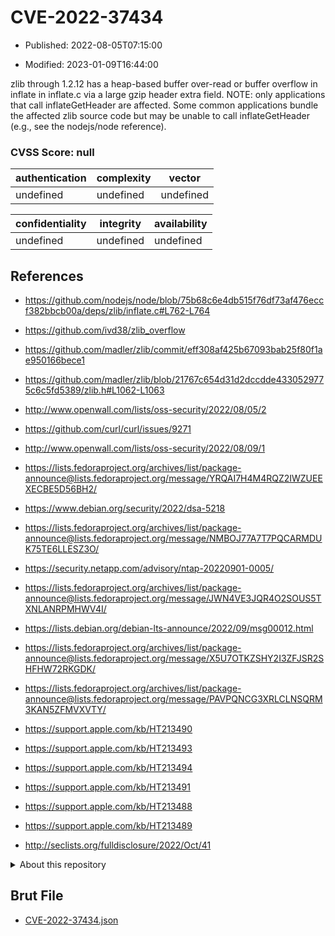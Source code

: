 # CVE-2022-37434

- Published: 2022-08-05T07:15:00

- Modified: 2023-01-09T16:44:00

zlib through 1.2.12 has a heap-based buffer over-read or buffer overflow in inflate in inflate.c via a large gzip header extra field. NOTE: only applications that call inflateGetHeader are affected. Some common applications bundle the affected zlib source code but may be unable to call inflateGetHeader (e.g., see the nodejs/node reference).

### CVSS Score: **null**

| authentication | complexity | vector |
| --- | --- | --- |
| undefined | undefined | undefined |

| confidentiality | integrity | availability |
| --- | --- | --- |
| undefined | undefined | undefined |

## References

* https://github.com/nodejs/node/blob/75b68c6e4db515f76df73af476eccf382bbcb00a/deps/zlib/inflate.c#L762-L764

* https://github.com/ivd38/zlib_overflow

* https://github.com/madler/zlib/commit/eff308af425b67093bab25f80f1ae950166bece1

* https://github.com/madler/zlib/blob/21767c654d31d2dccdde4330529775c6c5fd5389/zlib.h#L1062-L1063

* http://www.openwall.com/lists/oss-security/2022/08/05/2

* https://github.com/curl/curl/issues/9271

* http://www.openwall.com/lists/oss-security/2022/08/09/1

* https://lists.fedoraproject.org/archives/list/package-announce@lists.fedoraproject.org/message/YRQAI7H4M4RQZ2IWZUEEXECBE5D56BH2/

* https://www.debian.org/security/2022/dsa-5218

* https://lists.fedoraproject.org/archives/list/package-announce@lists.fedoraproject.org/message/NMBOJ77A7T7PQCARMDUK75TE6LLESZ3O/

* https://security.netapp.com/advisory/ntap-20220901-0005/

* https://lists.fedoraproject.org/archives/list/package-announce@lists.fedoraproject.org/message/JWN4VE3JQR4O2SOUS5TXNLANRPMHWV4I/

* https://lists.debian.org/debian-lts-announce/2022/09/msg00012.html

* https://lists.fedoraproject.org/archives/list/package-announce@lists.fedoraproject.org/message/X5U7OTKZSHY2I3ZFJSR2SHFHW72RKGDK/

* https://lists.fedoraproject.org/archives/list/package-announce@lists.fedoraproject.org/message/PAVPQNCG3XRLCLNSQRM3KAN5ZFMVXVTY/

* https://support.apple.com/kb/HT213490

* https://support.apple.com/kb/HT213493

* https://support.apple.com/kb/HT213494

* https://support.apple.com/kb/HT213491

* https://support.apple.com/kb/HT213488

* https://support.apple.com/kb/HT213489

* http://seclists.org/fulldisclosure/2022/Oct/41

<details>
<summary>About this repository</summary> 

  This repository is part of the project [Live Hack CVE](https://github.com/Live-Hack-CVE). Main website can be found [www.live-hack.org](https://www.live-hack.org) 
  
  Made by [Sn0wAlice](https://github.com/Sn0wAlice) for the people that care about security and need to have a feed of the latest CVEs. Hope you enjoy it, don't forget to star the repo and follow me on [Twitter](https://twitter.com/Sn0wAlice) and [Github](https://github.com/Sn0wAlice). And that is my [personnal website](https://www.alice-snow.me/)

  - [Home Page](https://github.com/Live-Hack-CVE)
  - [Framework](https://github.com/Live-Hack-CVE/cve-framework)
  - [CVE database](https://github.com/Live-Hack-CVE/full_database)
  - [Changelog](https://github.com/Live-Hack-CVE/Changelog)
</details>

## Brut File

* [CVE-2022-37434.json](https://raw.githubusercontent.com/Live-Hack-CVE/full_database/main/cves/2022/CVE-2022-37434.json)

